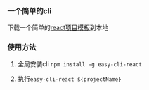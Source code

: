 ### 一个简单的cli
下载一个简单的[react项目模板](https://github.com/CoyPan/easy-template-react)到本地

### 使用方法

1. 全局安装cli
```npm install -g easy-cli-react```

2. 执行```easy-cli-react ${projectName}```
